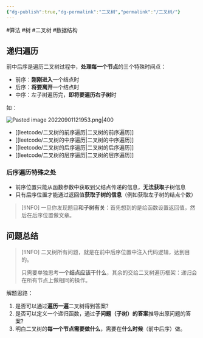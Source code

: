 ```yaml
---
{"dg-publish":true,"dg-permalink":"二叉树","permalink":"/二叉树/"}
---
```



#算法 #树 #二叉树 #数据结构

## 递归遍历

前中后序是遍历二叉树过程中，**处理每一个节点**的三个特殊时间点：

- 前序：**刚刚进入**一个结点时
- 后序：**将要离开**一个结点时
- 中序：左子树遍历完，**即将要遍历右子树**时

如：

![Pasted image 20220901121953.png|400](/img/user/attachments/images/Pasted%20image%2020220901121953.png)

- [[leetcode/二叉树的前序遍历\|二叉树的前序遍历]]
- [[leetcode/二叉树的中序遍历\|二叉树的中序遍历]]
- [[leetcode/二叉树的后序遍历\|二叉树的后序遍历]]
- [[leetcode/二叉树的层序遍历\|二叉树的层序遍历]]

### 后序遍历特殊之处

- 前序位置只能从函数参数中获取到父结点传递的信息，**无法获取**子树信息
- 只有后序位置才能通过返回值**获取子树的信息**（例如获取左子树的结点个数）

> [!INFO] 
> 一旦你发现题目**和子树有关**：首先想到的是给函数设置返回值，然后在后序位置做文章。


## 问题总结

> [!INFO] 
> 二叉树所有问题，就是在前中后序位置中注入代码逻辑，达到目的。
> 
> 只需要单独思考**一个结点应该干什么**，其余的交给二叉树遍历框架：递归会在所有节点上做相同的操作。

解题思路：
1. 是否可以通过**遍历一遍**二叉树得到答案?
2. 是否可以定义一个递归函数，通过**子问题（子树）的答案**推导出原问题的答案?
3. 明白二叉树的**每一个节点需要做什么**，需要在**什么时候**（前中后序）做。